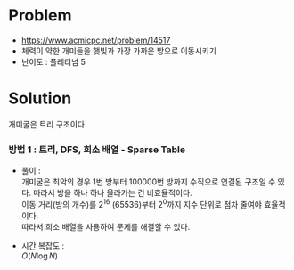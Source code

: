 # Problem
* https://www.acmicpc.net/problem/14517
* 체력이 약한 개미들을 햇빛과 가장 가까운 방으로 이동시키기
* 난이도 : 플레티넘 5

# Solution
개미굴은 트리 구조이다.

### 방법 1 : 트리, DFS, 희소 배열 - Sparse Table
* 풀이 :  
개미굴은 최악의 경우 1번 방부터 100000번 방까지 수직으로 연결된 구조일 수 있다. 따라서 방을 하나 하나 올라가는 건 비효율적이다.   
이동 거리(방의 개수)를 $2^{16}$    $(65536)$부터 $2^0$까지 지수 단위로 점차 줄여야 효율적이다.   
따라서 희소 배열을 사용하여 문제를 해결할 수 있다.

* 시간 복잡도 :   
$O(N\log N)$
<br></br>
